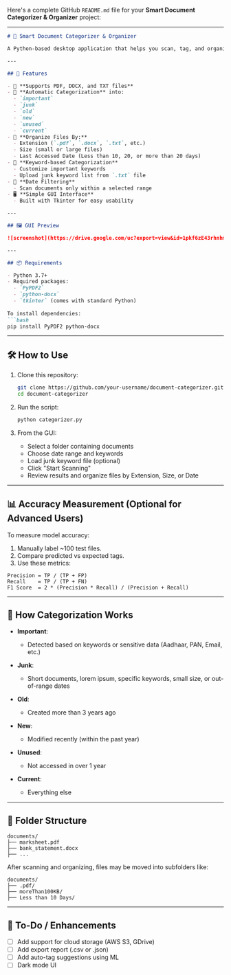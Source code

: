 Here's a complete GitHub `README.md` file for your **Smart Document Categorizer & Organizer** project:

---

````markdown
# 📁 Smart Document Categorizer & Organizer

A Python-based desktop application that helps you scan, tag, and organize documents automatically using keyword detection, metadata analysis, and file structure logic. Built using `Tkinter`, this tool is ideal for decluttering your document folders.

---

## 🚀 Features

- 📄 **Supports PDF, DOCX, and TXT files**
- 🧠 **Automatic Categorization** into:
  - `important`
  - `junk`
  - `old`
  - `new`
  - `unused`
  - `current`
- 📂 **Organize Files By:**
  - Extension (`.pdf`, `.docx`, `.txt`, etc.)
  - Size (small or large files)
  - Last Accessed Date (Less than 10, 20, or more than 20 days)
- 🔑 **Keyword-based Categorization**
  - Customize important keywords
  - Upload junk keyword list from `.txt` file
- 📆 **Date Filtering**
  - Scan documents only within a selected range
- 🖥️ **Simple GUI Interface**
  - Built with Tkinter for easy usability

---

## 🖼️ GUI Preview

![screenshot](https://drive.google.com/uc?export=view&id=1pkf6zE43rhnhm4VwmzCxnXbJXV59UtIW)

---

## 📦 Requirements

- Python 3.7+
- Required packages:
  - `PyPDF2`
  - `python-docx`
  - `tkinter` (comes with standard Python)
  
To install dependencies:
```bash
pip install PyPDF2 python-docx
````

---

## 🛠️ How to Use

1. Clone this repository:

   ```bash
   git clone https://github.com/your-username/document-categorizer.git
   cd document-categorizer
   ```

2. Run the script:

   ```bash
   python categorizer.py
   ```

3. From the GUI:

   * Select a folder containing documents
   * Choose date range and keywords
   * Load junk keyword file (optional)
   * Click "Start Scanning"
   * Review results and organize files by Extension, Size, or Date

---

## 📊 Accuracy Measurement (Optional for Advanced Users)

To measure model accuracy:

1. Manually label \~100 test files.
2. Compare predicted vs expected tags.
3. Use these metrics:

```text
Precision = TP / (TP + FP)
Recall    = TP / (TP + FN)
F1 Score  = 2 * (Precision * Recall) / (Precision + Recall)
```

---

## 🧠 How Categorization Works

* **Important**:

  * Detected based on keywords or sensitive data (Aadhaar, PAN, Email, etc.)
* **Junk**:

  * Short documents, lorem ipsum, specific keywords, small size, or out-of-range dates
* **Old**:

  * Created more than 3 years ago
* **New**:

  * Modified recently (within the past year)
* **Unused**:

  * Not accessed in over 1 year
* **Current**:

  * Everything else

---

## 📁 Folder Structure

```plaintext
documents/
├── marksheet.pdf
├── bank_statement.docx
├── ...
```

After scanning and organizing, files may be moved into subfolders like:

```plaintext
documents/
├── .pdf/
├── moreThan100KB/
├── Less than 10 Days/
```

---

## 📌 To-Do / Enhancements

* [ ] Add support for cloud storage (AWS S3, GDrive)
* [ ] Add export report (.csv or .json)
* [ ] Add auto-tag suggestions using ML
* [ ] Dark mode UI

